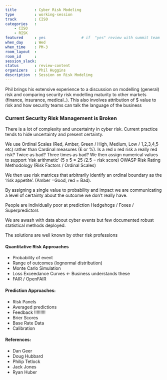 ```yaml
---
title        : Cyber Risk Modeling
type         : working-session
track        : CISO
categories   :
    - CISO
    - RISK
featured     : yes                # if  "yes" review with summit team
when_day     : Wed
when_time    : PM-3
room_layout  :                
room_id      : 
session_slack: 
status       : review-content 
organizers   : Phil Huggins
description  : Session on Risk Modeling
---
```


Phil brings his extensive experience to a discussion on modelling (general) risk and comparing security risk modelling maturity to other markets (finance, insurance, medical..). This also involves attribution of $ value to risk and how security teams can talk the language of the business


### Current Security Risk Management is Broken

There is a lot of complexity and uncertainty in cyber risk.
Current practice tends to hide uncertainty and present certainty.

We use Ordinal Scales (Red, Amber, Green / High, Medium, Low / 1,2,3,4,5 etc) rather than Cardinal measures (£ or %).
Is a red x red risk a really red risk? Twice as bad? Three times as bad?
We then assign numerical values to support ‘risk arithmetic’ (5 x 5 = 25 /2.5 = risk score)
OWASP Risk Rating Methodology (Risk Factors / Ordinal Scales)

We then use risk matrices that arbitrarily identify an ordinal boundary as the ‘risk appetite’. (Amber =Good, red = Bad).

By assigning a single value to probability and impact we are communicating a level of certainty about the outcome we don’t really have.

People are individually poor at prediction
Hedgehogs / Foxes / Superpredictors

We are awash with data about cyber events but few documented robust statistical methods deployed. 

The solutions are well known by other risk professions

#### Quantitative Risk Approaches

 - Probability of event
 - Range of outcomes (lognormal distribution)
 - Monte Carlo Simulation
 - Loss Exceedance Curves <- Business understands these
 - FAIR / OpenFAIR

#### Prediction Approaches:
 - Risk Panels
 - Averaged predictions
 - Feedback !!!!!!!!!
 - Brier Scores 
 - Base Rate Data
 - Calibration

#### References:
 - Dan Geer
 - Doug Hubbard
 - Philip Tetlock
 - Jack Jones
 - Ryan Huber